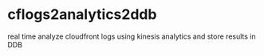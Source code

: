# cflogs2analytics2ddb
real time analyze cloudfront logs using kinesis analytics and store results in DDB

